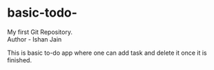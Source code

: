 # basic-todo-
My first Git Repository. <br>
Author - Ishan Jain <br>

This is basic to-do app where one can add task and delete it once it is finished.
